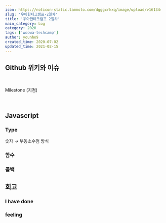 ```yaml
---
icon: https://noticon-static.tammolo.com/dgggcrkxq/image/upload/v1613447352/noticon/unxi7ermxgrkvvv3xrh8.png
slug: '우아한테크캠프-2일차'
title: '우아한테크캠프 2일차'
main_category: Log
category: 2020
tags: ['woowa-techcamp']
author: younho9
created_time: 2020-07-02
updated_time: 2021-02-15
---
```


## Github 위키와 이슈

<br />

Milestone (지점)

<br />

## Javascript

### Type

숫자 → 부동소수점 방식

### 함수

### 콜백

## 회고

### I have done

### feeling

<br />
